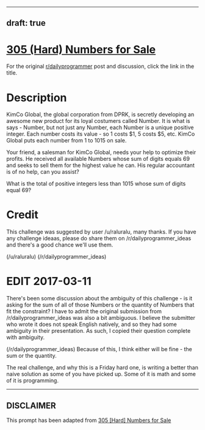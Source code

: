 ---
draft: true
----

# [305 (Hard) Numbers for Sale](https://www.reddit.com/r/dailyprogrammer/comments/5yoo87/20170310_challenge_305_hard_numbers_for_sale/)

For the original [r/dailyprogrammer](https://www.reddit.com/r/dailyprogrammer/) post and discussion, click the link in the title.

# Description
KimCo Global, the global corporation from DPRK, is secretly developing an awesome new  product for its loyal costumers called Number. It is what is says - Number, but not just any Number, each Number is a unique positive integer. Each number costs its value - so 1 costs $1, 5 costs $5, etc. KimCo Global puts each number from 1 to 1015 on sale. 

Your friend, a salesman for KimCo Global, needs your help to optimize their profits. He received all available Numbers whose sum of digits equals 69 and seeks to sell them for the highest value he can. His regular accountant is of no help, can you assist?

What is the total of positive integers less than 1015 whose sum of digits equal 69?

# Credit
This challenge was suggested by user /u/raluralu, many thanks. If you have any challenge ideaas, please do share them on /r/dailyprogrammer_ideas and there's a good chance we'll use them. 

(/u/raluralu)
(/r/dailyprogrammer_ideas)
# EDIT 2017-03-11
There's been some discussion about the ambiguity of this challenge - is it asking for the sum of all of those Numbers or the quantity of Numbers that fit the constraint? I have to admit the original submission from /r/dailyprogrammer_ideas was also a bit ambiguous. I believe the submitter who wrote it does not speak English natively, and so they had some ambiguity in their presentation. As such, I copied their question complete with ambiguity. 

(/r/dailyprogrammer_ideas)
Because of this, I think either will be fine - the sum or the quantity. 

The real challenge, and why this is a Friday hard one, is writing a better than naive solution as some of you have picked up. Some of it is math and some of it is programming. 


----
## **DISCLAIMER**
This prompt has been adapted from [305 [Hard] Numbers for Sale](https://www.reddit.com/r/dailyprogrammer/comments/5yoo87/20170310_challenge_305_hard_numbers_for_sale/
)

